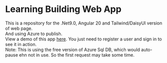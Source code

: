 # Learning Building Web App
This is a repository for the .Net9.0, Angular 20 and Tailwind/DaisyUI version of web page.<br/>
And using Azure to publish.<br/>
View a demo of this app [here](http://da-strollist-2025.azurewebsites.net/). You just need to register a user and sign in to see it in action.<br/>
Note: This is using the free version of Azure Sql DB, which would auto-pause ehn not in use. So the first request may take some time.
